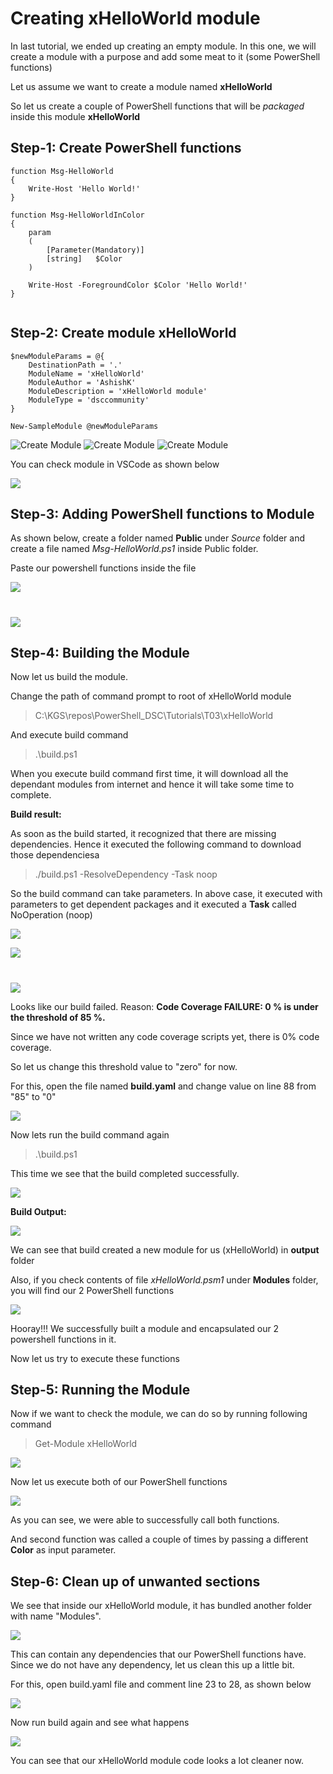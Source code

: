 # Creating xHelloWorld module


In last tutorial, we ended up creating an empty module. In this one, we will create a module with a purpose and add some meat to it (some PowerShell functions)

Let us assume we want to create a module named **xHelloWorld**

So let us create a couple of PowerShell functions that will be *packaged* inside this module **xHelloWorld**

## **Step-1:** Create PowerShell functions

```
function Msg-HelloWorld
{
    Write-Host 'Hello World!'
}

function Msg-HelloWorldInColor
{
    param
    (
        [Parameter(Mandatory)]
        [string]   $Color
    )

    Write-Host -ForegroundColor $Color 'Hello World!'
}


```

## **Step-2:** Create module xHelloWorld


```
$newModuleParams = @{
    DestinationPath = '.'
    ModuleName = 'xHelloWorld'
    ModuleAuthor = 'AshishK'
    ModuleDescription = 'xHelloWorld module'
    ModuleType = 'dsccommunity'
}
```

```
New-SampleModule @newModuleParams
```

![Create Module](./images/1.PNG)
![Create Module](./images/2.PNG)
![Create Module](./images/3.PNG)

You can check module in VSCode as shown below


![](./images/4.PNG)


## **Step-3:** Adding PowerShell functions to Module

As shown below, create a folder named **Public** under *Source* folder and create a file named *Msg-HelloWorld.ps1* inside Public folder.

Paste our powershell functions inside the file


![](./images/5.PNG)

#
![](./images/6.PNG)


## **Step-4:** Building the Module

Now let us build the module.

Change the path of command prompt to root of xHelloWorld module

> C:\KGS\repos\PowerShell_DSC\Tutorials\T03\xHelloWorld

And execute build command

> .\build.ps1

When you execute build command first time, it will download all the dependant modules from internet and hence it will take some time to complete.

**Build result:**

As soon as the build started, it recognized that there are missing dependencies. Hence it executed the following command to download those dependenciesa

> ./build.ps1 -ResolveDependency -Task noop

So the build command can take parameters. In above case, it executed with parameters to get dependent packages and it executed a **Task** called NoOperation (noop)

![](./images/7.PNG)

![](./images/8.PNG)

#

![](./images/9.PNG)

Looks like our build failed.
Reason: **Code Coverage FAILURE: 0 % is under the threshold of 85 %.**

Since we have not written any code coverage scripts yet, there is 0% code coverage. 

So let us change this threshold value to "zero" for now.

For this, open the file named **build.yaml** and change value on line 88 from "85" to "0"

![](./images/10.PNG)


Now lets run the build command again

> .\build.ps1

This time we see that the build completed successfully.

![](./images/11.PNG)

**Build Output:**

![](./images/12.PNG)

We can see that build created a new module for us (xHelloWorld) in **output** folder

Also, if you check contents of file *xHelloWorld.psm1* under **Modules** folder, you will find our 2 PowerShell functions

![](./images/13.PNG)


Hooray!!!
We successfully built a module and encapsulated our 2 powershell functions in it. 

Now let us try to execute these functions

## **Step-5:** Running the Module

Now if we want to check the module, we can do so by running following command

> Get-Module xHelloWorld

![](./images/14.PNG)

Now let us execute both of our PowerShell functions

![](./images/15.PNG)

As you can see, we were able to successfully call both functions.

And second function was called a couple of times by passing a different **Color** as input parameter.


## **Step-6:** Clean up of unwanted sections

We see that inside our xHelloWorld module, it has bundled another folder with name "Modules".

![](./images/16.PNG)

This can contain any dependencies that our PowerShell functions have.
Since we do not have any dependency, let us clean this up a little bit.

For this, open build.yaml file and comment line 23 to 28, as shown below

![](./images/17.PNG)


Now run build again and see what happens

![](./images/18.PNG)

You can see that our xHelloWorld module code looks a lot cleaner now.

